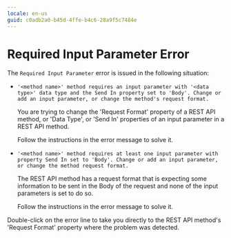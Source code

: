 ```yaml
---
locale: en-us
guid: c0adb2a0-b45d-4ffe-b4c6-28a9f5c7484e
---
```


# Required Input Parameter Error

The `Required Input Parameter` error is issued in the following situation:

* `'<method name>' method requires an input parameter with '<data type>' data type and the Send In property set to 'Body'. Change or add an input parameter, or change the method's request format.`

    You are trying to change the 'Request Format' property of a REST API method, or 'Data Type', or 'Send In' properties of an input parameter in a REST API method.

    Follow the instructions in the error message to solve it.

* `'<method name>' method requires at least one input parameter with property Send In set to 'Body'. Change or add an input parameter, or change the method request format.`

    The REST API method has a request format that is expecting some information to be sent in the Body of the request and none of the input parameters is set to do so.

    Follow the instructions in the error message to solve it.

Double-click on the error line to take you directly to the REST API method's 'Request Format' property where the problem was detected. 
